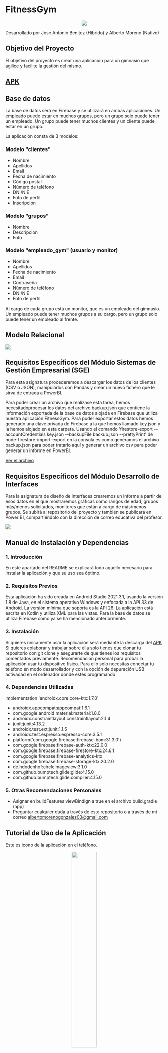 # FitnessGym

<p align="center">
 <img src="http://drive.google.com/uc?export=view&id=1z4ASt_DywpE8ZdOw1pL5ddVmi1d9Syxh">
</p>
 
Desarrollado por Jose Antonio Benitez (Hibrido) y Alberto Moreno (Nativo)

## Objetivo del Proyecto
El objetivo del proyecto es crear una aplicación para un gimnasio que agilice y facilite la gestión del mismo.

## [APK](https://github.com/albertomorenogonzalez/FitnessGym/blob/main/app-debug.apk)

## Base de datos
La base de datos será en Firebase y se utilizará en ambas aplicaciones. Un empleado puede estar en muchos grupos, pero un grupo solo puede tener un empleado. Un grupo puede tener muchos clientes y un cliente puede estar en un grupo.

La aplicación consta de 3 modelos:

### Modelo "clientes"
- Nombre
- Apellidos
- Email
- Fecha de nacimiento
- Código postal
- Número de teléfono
- DNI/NIE
- Foto de perfil
- Inscripción

### Modelo "grupos"
- Nombre
- Descripción
- Foto

### Modelo "empleado_gym" (usuario y monitor)
- Nombre
- Apellidos
- Fecha de nacimiento
- Email
- Contraseña
- Número de teléfono
- DNI/NIE
- Foto de perfil

Al cargo de cada grupo está un monitor, que es un empleado del gimnasio. Un empleado puede tener muchos grupos a su cargo, pero un grupo solo puede tener un empleado al frente.

## Modelo Relacional
![](http://drive.google.com/uc?export=view&id=1eh7wx4V_9hpIglzhcW6GDkvTwc0yYqxg) 

## Requisitos Específicos del Módulo Sistemas de Gestión Empresarial (SGE)
Para esta asignatura procederemos a descargar los datos de los clientes (CSV o JSON), manipularlos con Pandas y crear un nuevo fichero que le sirva de entrada a PowerBI.

Para poder crear un archivo que realizase esta tarea, hemos necesitadoprocesar los datos del archivo backup.json que contiene la información exportada de la base de datos
alojada en Firebase que utiliza nuestra aplicación FitnessGym. Para poder exportar estos datos hemos generado una clave privada
de Firebase a la que hemos llamado key.json y la hemos alojado en esta carpeta. Usando el comando 
    'firestore-export --accountCredentials key.json --backupFile backup.json --prettyPrint'
de node-firestore-import-export en la consola es como generamos el archivo backup.json para poder tratarlo aquí y generar un archivo csv
para poder generar un informe en PowerBI.

[Ver el archivo](pandas+powerbi/csv_converter.py)

## Requisitos Específicos del Módulo Desarrollo de Interfaces
Para la asignatura de diseño de interfaces crearemos un informe a partir de esos datos en el que mostraremos gráficas como rangos de edad, grupos más/menos solicitados, monitores que están a cargo de más/menos grupos. Se subirá al repositorio del proyecto y también se publicará en Power BI, compartiéndolo con la dirección de correo educativa del profesor.

![](https://github.com/jbenrui/fitness-gym/blob/master/Imagenes/PBI.png)

## Manual de Instalación y Dependencias
### 1. Introducción
En este apartado del README se explicará todo aquello necesario para instalar la aplicación y que su uso sea óptimo. 
### 2. Requisitos Previos
Esta aplicación ha sido creada en Android Studio 2021.3.1, usando la versión 1.8 de Java, en el sistema operativo Windows y enfocada a la API 33 de Android. La versión mínima que soporta es la API 26. La aplicación está escrita en Kotlin y utiliza XML para las vistas. Para la base de datos se utiliza Firebase como ya se ha mencionado anteriormente.
### 3. Instalación
Si quieres únicamente usar la aplicación será mediante la descarga del [APK](https://github.com/albertomorenogonzalez/FitnessGym/blob/main/app-debug.apk) 
Si quieres colaborar y trabajar sobre ella solo tienes que clonar tu repositorio con git clone y asegurarte de que tienes los requisitos comentados previamente. Recomendación personal para probar la aplicación usar tu dispositivo físico. Para ello solo necesitas conectar tu teléfono en modo desarrollador y con la opción de depuración USB activadad en el ordenador donde estés programando 
### 4. Dependencias Utilizadas
implementation 'androidx.core:core-ktx:1.7.0'
- androidx.appcompat:appcompat:1.6.1
- com.google.android.material:material:1.8.0
- androidx.constraintlayout:constraintlayout:2.1.4
- junit:junit:4.13.2
- androidx.test.ext:junit:1.1.5
- androidx.test.espresso:espresso-core:3.5.1
- platform('com.google.firebase:firebase-bom:31.3.0')
- com.google.firebase:firebase-auth-ktx:22.0.0
- com.google.firebase:firebase-firestore-ktx:24.6.1
- com.google.firebase:firebase-analytics-ktx
- com.google.firebase:firebase-storage-ktx:20.2.0
- de.hdodenhof:circleimageview:3.1.0
- com.github.bumptech.glide:glide:4.15.0
- com.github.bumptech.glide:compiler:4.15.0
### 5. Otras Recomendaciones Personales
- Asignar en  buildFeatures viewBindign a true en el archivo build.gradle (app)
- Preguntar cualquier duda a través de este repositorio o a través de mi correo albertomorenogonzalez03@gmail.com

## Tutorial de Uso de la Aplicación

Este es icono de la aplicación en el teléfono.

<p align="center">
 <img src="http://drive.google.com/uc?export=view&id=1NkJtW-BiciO2XjVbceO4QqXtBpn53-Y6" width="40%">
</p>

Al clickar nos aparecerá lo siguiente:

<p align="center">
 <img src="http://drive.google.com/uc?export=view&id=15XoHJChh6kBcsG9RDVwHjNpEnCjo1Lpi" width="40%">
</p>

Démosle primero al botón de Registrarse. Al completar el registro en el que el único campo no obligatorio es la foto, volveremos a la actividad del login pero con nuestros datos en los campos de entrada. Solo tendremos que darle a "Iniciar"

<p align="center">
 <img src="http://drive.google.com/uc?export=view&id=1PBpMaM95_4h2d7mv-X9-xi4PtexIIFDS" width="40%">
 <img src="http://drive.google.com/uc?export=view&id=1lK8EQCuoqCMlhZHww1iDLVkSTXUhCQG3" width="40%">
</p>

Nos aparece la actividad principal, desde donde podremos navegar a las distintas partes de la aplicación. En este momento podemos desplegar el side menu o hacer una pulsación larga para ver más opciones:

<p align="center">
 <img src="http://drive.google.com/uc?export=view&id=1eGp-Aubq0tVxLcQ8lsN_4-eW5Sxs2FA" width="40%">
 <img src="http://drive.google.com/uc?export=view&id=1DrJWciYu6av8PHYRqk4Jnx8TcC1rOYX5" width="40%">
 <img src="http://drive.google.com/uc?export=view&id=1xYpNQIaG-Iz5zQM5IpqZXEUZZfOIfQbX" width="40%">
</p>

En la pestaña de clientes

## [Trello](https://trello.com/b/bwXyty7u/fitnessgym)
Este proyecto utiliza Trello para la gestión de las tareas a realizar 

## [Anteproyecto en Figma](https://www.figma.com/file/kvU6qBh4NmjaGoooBiBPvJ/Anteproyecto-Fitness-Gym?node-id=0%3A1&t=e7FTqe0I8Yq6Mbhf-1)

## [Vídeo Checkout 05/05/2023](https://www.youtube.com/watch?v=go-7G-VvBFE)

## Histórico del Proyecto (por commits principales)

 - [First Commit of the Project. Functional log in added - 13/04/2023](https://github.com/albertomorenogonzalez/FitnessGym/commit/78507842a6f12c3de6e2473f1c60cdfd34f60752)
 
 Añadido el login, maquetado y funcional. Añadidos también archivos multimedia. Conexión con firebase.
 
 
 - [Functional Register function (only email and password) - 04/05/2023](https://github.com/albertomorenogonzalez/FitnessGym/commit/73a034016e88b3bc3bf0049c7352fe404ceea6bf)
 
 Añadido register maquetado y funcional, aunque solo se utilizan para el registro en firebase el email y la contraseña. Añadidos archivos de recursos multimedia y correciones menores.
 
 
 - [Navigation added. Side Menu and Fragment Views - 07/05/2023](https://github.com/albertomorenogonzalez/FitnessGym/commit/5cdb7d0a8dac8e8595a36adf9c47b6c910ca6474)
    
 Añadida la navegación de la aplicación una vez realizado el log in. Esta navegación es posible gracias a un side menu.
 
 
 - [Improved App Navigation and Registration of Users - 06/06/2023](https://github.com/albertomorenogonzalez/FitnessGym/commit/5db6430e00f3fde38793fa66558518053a462897)

Ahora la navegación dentro de la aplicación es más fluida, el título en la action bar cambia correctamente tanto si vas hacia otro fragmento como si vuelves después de haber estado en otro. Tanto en la Login Activity como en la MainActivity en el caso de que se encuentre en el fragmento inicial al salir de la aplicación pulsando el back button aparecerá un diálogo que te preguntará si quieres seguir o no en la aplicación.
Ahora al registrar un usuario todos los campos necesarios para que pueda ser registrado son guardados en una colección de firebase. Una vez realizado el registro se volverá a la LoginActivity con el email y la contraseña del usuario recién registrado en los campos de entrada para que este solo tenga que darle a iniciar sesión. En la cabecera del menú lateral se mostrará su foto de perfil si tiene y su nombre. 
Problemas: Al subir una foto proveniente directamente de la galería ocurre un error aún por solucionar. Con las fotos hechas con la camara esto no sucede


- [Profile Functionality Completed - 09/06/2023](https://github.com/albertomorenogonzalez/FitnessGym/commit/73e9001bcd111568fbf6e8b45cd7b0c6e653b4b3)

Al entrar en el ProfileFragment se pueden ver todos los datos del usuario activo, y se puede tanto eliminar el usuario como editar los datos. 
El problema con las imágenes de galería en la RegisterActivity aún no está solucionado, pero en EditProfileActivity no hay ningún problema.
